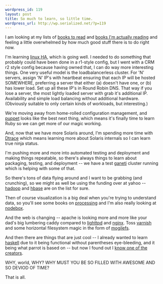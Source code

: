 ```yaml
--- 
wordpress_id: 119
layout: post
title: So much to learn, so little time.
wordpress_url: http://wp.serialized.net/?p=119
---
```

<p>I am looking at my lists of <a href="http://www.goodreads.com/review/list/702622?shelf=to-read">books to read</a> and <a href="http://www.goodreads.com/review/list/702622?shelf=currently-reading">books I'm actually reading</a> and feeling a little overwhelmed by how much good stuff there is to do right now.</p>

<p>I'm learning <a href="http://www.linux-ha.org/">linux HA</a>, which is going well. I needed to do something that probably could have been done in a r1-style config, but I went with a <span class="caps">CRM </span>r2 style config because having owned that, I can do way more interesting things. One very useful model is the loadbalancerless cluster. For 'N' servers, assign 'N' IP's with heartbeat ensuring that each IP will be hosted <span class="caps">SOMEWHERE, </span>preferring a server that either (a) doesn't have one, or (b) has lower load. Set up all these IP's in Round Robin <span class="caps">DNS.</span> That way if you lose a server, the most lightly loaded server with grab it's additional <span class="caps">IP.</span> Availability and simple load balancing without additional hardware. (Obviously suitable to only certain kinds of workloads, but interesting.)</p>

<p>We're moving away from home-rolled configuration management, and <a href="http://reductivelabs.com/projects/puppet/">puppet</a> looks like the best next thing, which means it's finally time to learn Ruby so we can get more of our magic working.</p>

<p>And, now that we have more Solaris around,  I'm spending more time with <a href="http://en.wikipedia.org/wiki/DTrace">Dtrace</a> which means learning more about Solaris internals so I can learn true ninja status.</p>

<p>I'm pushing more and more into automated testing and deployment and making things repeatable, so there's always things to learn about packaging, testing, and deployment -- we have a test <a href="http://code.google.com/p/ganeti/">ganeti</a> cluster running which is helping with some of that.</p>

<p>So there's tons of data flying around and I want to be grabbing (and crunching), so we might as well be using the funding over at yahoo -- <a href="http://hadoop.apache.org/core/">hadoop</a> and <a href="http://wiki.apache.org/hadoop/Hbase">hbase</a> are on the list for sure.</p>

<p>Then of course visualization is a big deal when you're trying to understand data, so you'll see some books on <a href="http://processing.org/">processing</a> and I'm also really looking at <a href="http://nodebox.net/code/index.php/Home">nodebox</a>.</p>

<p>And the web is changing -- apache is looking more and more like your dad's big lumbering caddy compared to <a href="http://www.lighttpd.net/">lighttpd</a> and <a href="http://nginx.net/">nginx</a>. Toss <a href="http://en.wikipedia.org/wiki/Varnish_cache">varnish</a> and some horizontal filesystem magic in the form of <a href="http://www.danga.com/mogilefs/">mogilefs</a>.</p>

<p>And then there are things that are just cool -- I already wanted to learn <a href="http://www.haskell.org/">haskell</a> due to it being functional without parentheses eye-bleeding, and it being what parrot is based on -- but now I found out I <a href="http://www.flickr.com/photos/harmoniousmanic/2419342543/in/set-72157604581860717/">know one of the creators</a>.</p>

<p><span class="caps">WHY, </span>world, <span class="caps">WHY</span>? <span class="caps">WHY MUST YOU</span> BE SO <span class="caps">FILLED WITH AWESOME AND</span> SO <span class="caps">DEVIOD</span> OF <span class="caps">TIME</span>?</p>

<p>That is all.</p>
